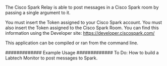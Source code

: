 The Cisco Spark Relay is able to post messages in a Cisco Spark room by passing a single argument to it.

You must insert the Token assigned to your Cisco Spark account.
You must also insert the Token assigned to the Cisco Spark Room.
You can find this information using the Developer site: https://developer.ciscospark.com/

This application can be compiled or ran from the command line.

#############
Example Usage
#############
To Do: How to build a Labtech Monitor to post messages to Spark.
